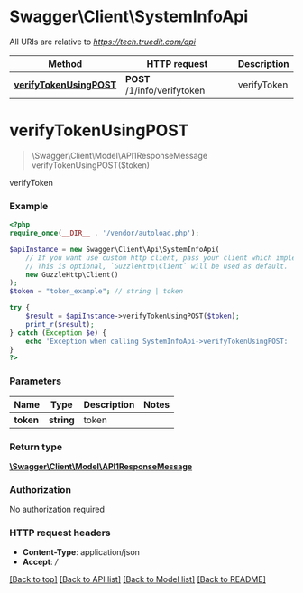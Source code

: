 # Swagger\Client\SystemInfoApi

All URIs are relative to *https://tech.truedit.com/api*

Method | HTTP request | Description
------------- | ------------- | -------------
[**verifyTokenUsingPOST**](SystemInfoApi.md#verifyTokenUsingPOST) | **POST** /1/info/verifytoken | verifyToken


# **verifyTokenUsingPOST**
> \Swagger\Client\Model\API1ResponseMessage verifyTokenUsingPOST($token)

verifyToken

### Example
```php
<?php
require_once(__DIR__ . '/vendor/autoload.php');

$apiInstance = new Swagger\Client\Api\SystemInfoApi(
    // If you want use custom http client, pass your client which implements `GuzzleHttp\ClientInterface`.
    // This is optional, `GuzzleHttp\Client` will be used as default.
    new GuzzleHttp\Client()
);
$token = "token_example"; // string | token

try {
    $result = $apiInstance->verifyTokenUsingPOST($token);
    print_r($result);
} catch (Exception $e) {
    echo 'Exception when calling SystemInfoApi->verifyTokenUsingPOST: ', $e->getMessage(), PHP_EOL;
}
?>
```

### Parameters

Name | Type | Description  | Notes
------------- | ------------- | ------------- | -------------
 **token** | **string**| token |

### Return type

[**\Swagger\Client\Model\API1ResponseMessage**](../Model/API1ResponseMessage.md)

### Authorization

No authorization required

### HTTP request headers

 - **Content-Type**: application/json
 - **Accept**: */*

[[Back to top]](#) [[Back to API list]](../../README.md#documentation-for-api-endpoints) [[Back to Model list]](../../README.md#documentation-for-models) [[Back to README]](../../README.md)

